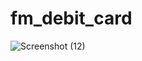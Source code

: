 # fm_debit_card
![Screenshot (12)](https://user-images.githubusercontent.com/79036238/209915736-b99ea978-ac2a-4ff6-963c-e8ff910d6056.png)
